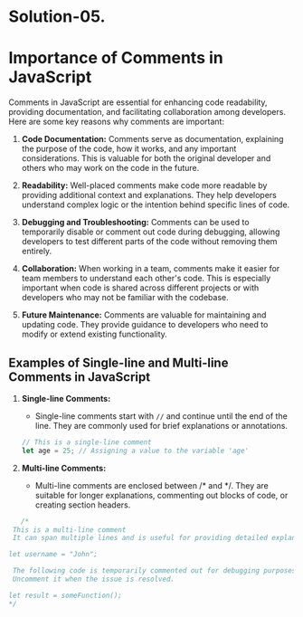 # Solution-05.
# Importance of Comments in JavaScript

Comments in JavaScript are essential for enhancing code readability, providing documentation, and facilitating collaboration among developers. Here are some key reasons why comments are important:

1. **Code Documentation:** Comments serve as documentation, explaining the purpose of the code, how it works, and any important considerations. This is valuable for both the original developer and others who may work on the code in the future.

2. **Readability:** Well-placed comments make code more readable by providing additional context and explanations. They help developers understand complex logic or the intention behind specific lines of code.

3. **Debugging and Troubleshooting:** Comments can be used to temporarily disable or comment out code during debugging, allowing developers to test different parts of the code without removing them entirely.

4. **Collaboration:** When working in a team, comments make it easier for team members to understand each other's code. This is especially important when code is shared across different projects or with developers who may not be familiar with the codebase.

5. **Future Maintenance:** Comments are valuable for maintaining and updating code. They provide guidance to developers who need to modify or extend existing functionality.

## Examples of Single-line and Multi-line Comments in JavaScript

1. **Single-line Comments:**
   - Single-line comments start with `//` and continue until the end of the line. They are commonly used for brief explanations or annotations.
   
   ```javascript
   // This is a single-line comment
   let age = 25; // Assigning a value to the variable 'age'
   ```
2. **Multi-line Comments:**
   - Multi-line comments are enclosed between /* and */. They are suitable for longer explanations, commenting out blocks of code, or creating section headers.
  ```javascript
     /*
   This is a multi-line comment
   It can span multiple lines and is useful for providing detailed explanations.

let username = "John";

   The following code is temporarily commented out for debugging purposes.
   Uncomment it when the issue is resolved.

let result = someFunction();
*/
``` 
